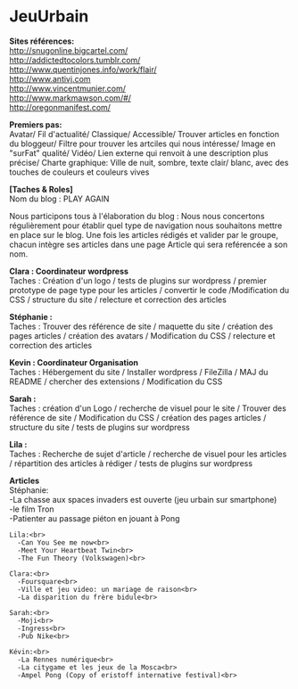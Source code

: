 <strong>JeuUrbain</strong>
=========
<b>Sites références:</b><br> 
http://snugonline.bigcartel.com/<br> 
http://addictedtocolors.tumblr.com/<br> 
http://www.quentinjones.info/work/flair/<br> 
http://www.antivj.com<br> 
http://www.vincentmunier.com/<br> 
http://www.markmawson.com/#/<br> 
http://oregonmanifest.com/<br> 

<b>Premiers pas:</b><br> 
Avatar/ Fil d'actualité/ Classique/ Accessible/ Trouver articles en fonction du bloggeur/ Filtre pour trouver les artciles qui nous intéresse/ Image en "surFat" qualité/ Vidéo/ Lien externe qui renvoit à une description plus précise/ 
Charte graphique: Ville de nuit, sombre, texte clair/ blanc, avec des touches de couleurs et couleurs vives

<b>[Taches & Roles]</b><br> 
Nom du blog : PLAY AGAIN

Nous participons tous à l'élaboration du blog : 
Nous nous concertons régulièrement pour établir quel type de navigation nous souhaitons mettre en place sur le blog.
Une fois les articles rédigés et valider par le groupe, chacun intègre ses articles dans une page Article qui sera reférencée a son nom.

<b>Clara : Coordinateur wordpress </b> <br> 
Taches : Création d'un logo / tests de plugins sur wordpress / premier prototype de page type pour les articles / convertir le code /Modification du CSS / structure du site / relecture et correction des articles

<b>Stéphanie : </b><br> 
Taches : Trouver des référence de site / maquette du site / création des pages articles / création des avatars / Modification du CSS / relecture et correction des articles

<b>Kevin : Coordinateur Organisation</b><br> 
Taches : Hébergement du site /  Installer wordpress / FileZilla / MAJ du README / chercher des extensions / Modification du CSS

<b>Sarah : </b><br> 
Taches : création d'un Logo / recherche de visuel pour le site /  Trouver des référence de site / Modification du CSS / création des pages articles / structure du site / tests de plugins sur wordpress

<b>Lila : </b> <br> 
Taches : Recherche de sujet d'article / recherche de visuel pour les articles / répartition des articles à rédiger / tests de plugins sur wordpress 



<b>Articles</b><br> 
    Stéphanie:<br> 
      -La chasse aux spaces invaders est ouverte (jeu urbain sur smartphone)<br> 
      -le film Tron<br> 
      -Patienter au passage piéton en jouant à Pong<br> 
      
    Lila:<br> 
      -Can You See me now<br> 
      -Meet Your Heartbeat Twin<br> 
      -The Fun Theory (Volkswagen)<br> 
      
    Clara:<br> 
      -Foursquare<br> 
      -Ville et jeu video: un mariage de raison<br> 
      -La disparition du frère bidule<br> 
      
    Sarah:<br> 
      -Moji<br> 
      -Ingress<br> 
      -Pub Nike<br> 
      
    Kévin:<br> 
      -La Rennes numérique<br> 
      -La citygame et les jeux de la Mosca<br> 
      -Ampel Pong (Copy of eristoff internative festival)<br> 





